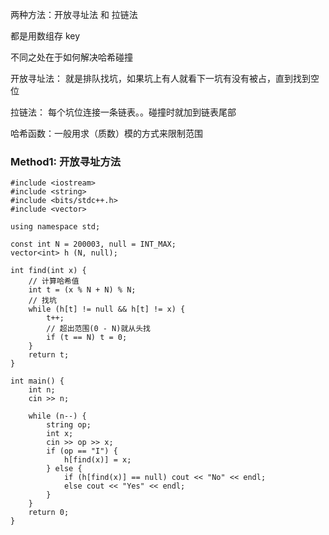 两种方法：开放寻址法 和 拉链法

都是用数组存 key

不同之处在于如何解决哈希碰撞

开放寻址法：
就是排队找坑，如果坑上有人就看下一坑有没有被占，直到找到空位

拉链法：
每个坑位连接一条链表。。碰撞时就加到链表尾部

哈希函数：一般用求（质数）模的方式来限制范围

### Method1: 开放寻址方法
```
#include <iostream>
#include <string>
#include <bits/stdc++.h>
#include <vector>

using namespace std;

const int N = 200003, null = INT_MAX;
vector<int> h (N, null);

int find(int x) {
    // 计算哈希值
    int t = (x % N + N) % N;
    // 找坑
    while (h[t] != null && h[t] != x) {
        t++;
        // 超出范围(0 - N)就从头找
        if (t == N) t = 0;
    }
    return t;
}

int main() {
    int n;
    cin >> n;
    
    while (n--) {
        string op;
        int x;
        cin >> op >> x;
        if (op == "I") {
            h[find(x)] = x;
        } else {
            if (h[find(x)] == null) cout << "No" << endl;
            else cout << "Yes" << endl;
        }
    }
    return 0;
}
```